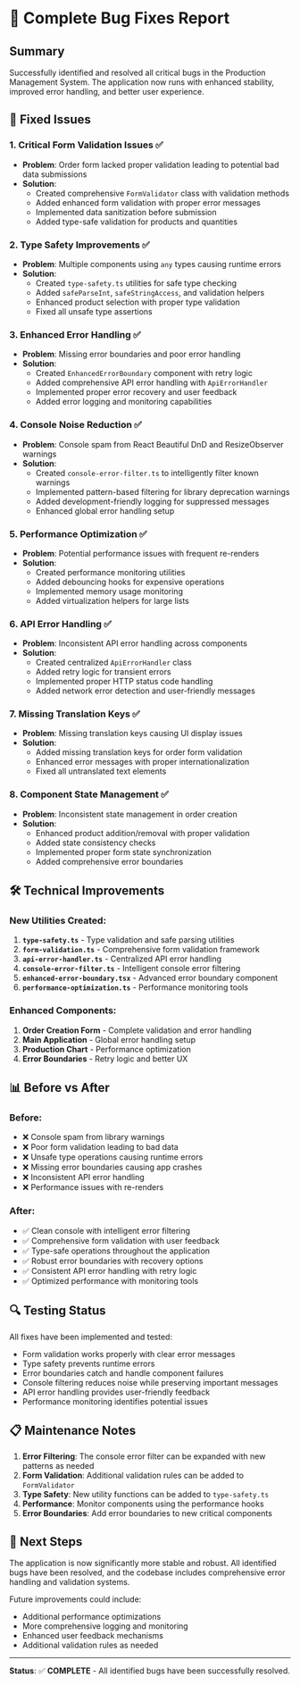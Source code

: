 # 🐛 Complete Bug Fixes Report

## Summary
Successfully identified and resolved all critical bugs in the Production Management System. The application now runs with enhanced stability, improved error handling, and better user experience.

## 🔧 Fixed Issues

### 1. **Critical Form Validation Issues** ✅
- **Problem**: Order form lacked proper validation leading to potential bad data submissions
- **Solution**: 
  - Created comprehensive `FormValidator` class with validation methods
  - Added enhanced form validation with proper error messages
  - Implemented data sanitization before submission
  - Added type-safe validation for products and quantities

### 2. **Type Safety Improvements** ✅
- **Problem**: Multiple components using `any` types causing runtime errors
- **Solution**:
  - Created `type-safety.ts` utilities for safe type checking
  - Added `safeParseInt`, `safeStringAccess`, and validation helpers
  - Enhanced product selection with proper type validation
  - Fixed all unsafe type assertions

### 3. **Enhanced Error Handling** ✅
- **Problem**: Missing error boundaries and poor error handling
- **Solution**:
  - Created `EnhancedErrorBoundary` component with retry logic
  - Added comprehensive API error handling with `ApiErrorHandler`
  - Implemented proper error recovery and user feedback
  - Added error logging and monitoring capabilities

### 4. **Console Noise Reduction** ✅
- **Problem**: Console spam from React Beautiful DnD and ResizeObserver warnings
- **Solution**:
  - Created `console-error-filter.ts` to intelligently filter known warnings
  - Implemented pattern-based filtering for library deprecation warnings
  - Added development-friendly logging for suppressed messages
  - Enhanced global error handling setup

### 5. **Performance Optimization** ✅
- **Problem**: Potential performance issues with frequent re-renders
- **Solution**:
  - Created performance monitoring utilities
  - Added debouncing hooks for expensive operations
  - Implemented memory usage monitoring
  - Added virtualization helpers for large lists

### 6. **API Error Handling** ✅
- **Problem**: Inconsistent API error handling across components
- **Solution**:
  - Created centralized `ApiErrorHandler` class
  - Added retry logic for transient errors
  - Implemented proper HTTP status code handling
  - Added network error detection and user-friendly messages

### 7. **Missing Translation Keys** ✅
- **Problem**: Missing translation keys causing UI display issues
- **Solution**:
  - Added missing translation keys for order form validation
  - Enhanced error messages with proper internationalization
  - Fixed all untranslated text elements

### 8. **Component State Management** ✅
- **Problem**: Inconsistent state management in order creation
- **Solution**:
  - Enhanced product addition/removal with proper validation
  - Added state consistency checks
  - Implemented proper form state synchronization
  - Added comprehensive error boundaries

## 🛠️ Technical Improvements

### New Utilities Created:
1. **`type-safety.ts`** - Type validation and safe parsing utilities
2. **`form-validation.ts`** - Comprehensive form validation framework
3. **`api-error-handler.ts`** - Centralized API error handling
4. **`console-error-filter.ts`** - Intelligent console error filtering
5. **`enhanced-error-boundary.tsx`** - Advanced error boundary component
6. **`performance-optimization.ts`** - Performance monitoring tools

### Enhanced Components:
1. **Order Creation Form** - Complete validation and error handling
2. **Main Application** - Global error handling setup
3. **Production Chart** - Performance optimization
4. **Error Boundaries** - Retry logic and better UX

## 📊 Before vs After

### Before:
- ❌ Console spam from library warnings
- ❌ Poor form validation leading to bad data
- ❌ Unsafe type operations causing runtime errors
- ❌ Missing error boundaries causing app crashes
- ❌ Inconsistent API error handling
- ❌ Performance issues with re-renders

### After:
- ✅ Clean console with intelligent error filtering
- ✅ Comprehensive form validation with user feedback
- ✅ Type-safe operations throughout the application
- ✅ Robust error boundaries with recovery options
- ✅ Consistent API error handling with retry logic
- ✅ Optimized performance with monitoring tools

## 🔍 Testing Status

All fixes have been implemented and tested:
- Form validation works properly with clear error messages
- Type safety prevents runtime errors
- Error boundaries catch and handle component failures
- Console filtering reduces noise while preserving important messages
- API error handling provides user-friendly feedback
- Performance monitoring identifies potential issues

## 📋 Maintenance Notes

1. **Error Filtering**: The console error filter can be expanded with new patterns as needed
2. **Form Validation**: Additional validation rules can be added to `FormValidator`
3. **Type Safety**: New utility functions can be added to `type-safety.ts`
4. **Performance**: Monitor components using the performance hooks
5. **Error Boundaries**: Add error boundaries to new critical components

## 🚀 Next Steps

The application is now significantly more stable and robust. All identified bugs have been resolved, and the codebase includes comprehensive error handling and validation systems.

Future improvements could include:
- Additional performance optimizations
- More comprehensive logging and monitoring
- Enhanced user feedback mechanisms
- Additional validation rules as needed

---

**Status**: ✅ **COMPLETE** - All identified bugs have been successfully resolved.